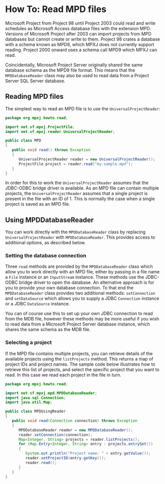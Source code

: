 # How To: Read MPD files
Microsoft Project from Project 98 until Project 2003 could read and write
schedules as Microsoft Access database files with the extension MPD. Versions
of Microsoft Project after 2003 can import projects from MPD databases but
cannot create or write to them. Project 98 crates a database with a schema
known as MPD8, which MPXJ does not currently support reading. Project 2000
onward uses a schema call MPD9 which MPXJ can read.

Coincidentally, Microsoft Project Server originally shared the same database
schema as the MPD9 file format. This means that the `MPDDatabaseReader` class
may also be used to read data from a Project Server SQL Server database.

## Reading MPD files
The simplest way to read an MPD file is to use the `UniversalProjectReader`:

```java
package org.mpxj.howto.read;

import net.sf.mpxj.ProjectFile;
import net.sf.mpxj.reader.UniversalProjectReader;

public class MPD
{
   public void read() throws Exception
   {
      UniversalProjectReader reader = new UniversalProjectReader();
      ProjectFile project = reader.read("my-sample.mpd");
   }
}
```
In order for this to work the `UniversalProjectReader` assumes that the
JDBC-ODBC bridge driver is available. As an MPD file can contain multiple
projects, the `UniversalProjectReader` assumes that a single project is present
in the file with an ID of 1. This is normally the case when a single project is
saved as an MPD file.

## Using MPDDatabaseReader
You can work directly with the `MPDDatabaseReader` class by replacing
`UniversalProjectReader` with `MPDDatabaseReader`. This provides access to
additional options, as described below.

### Setting the database connection
Three `read` methods are provided by the `MPDDatabaseReader` class which allow
you to work directly with an MPD file, either by passing in a file name a `File`
instance or an `InputStream` instance. These methods use the JDBC-ODBC bridge
driver to open the database. An alternative approach is for you to provide your
own database connection. To that end the `MPDDatabaseReader` class provides two
additional methods: `setConnection` and `setDataSource` which allows you to
supply a JDBC `Connection` instance or a JDBC `DataSource` instance.

You can of course use this to set up your own JDBC connection to read from the
MDB file, however these methods may be more useful if you wish to read data from
a Microsoft Project Server database instance, which shares the same schema as
the MDB file.

### Selecting a project
If the MPD file contains multiple projects, you can retrieve details of the
available projects using the `listProjects` method. This returns a map of
project IDs and project names. The sample code below illustrates how to retrieve
this list of projects, and select the specific project that you want to read. In
this case we read each project in the file in turn.

```java
package org.mpxj.howto.read;

import net.sf.mpxj.mpd.MPDDatabaseReader;
import java.sql.Connection;
import java.util.Map;

public class MPDUsingReader
{
   public void read(Connection connection) throws Exception
   {
      MPDDatabaseReader reader = new MPDDatabaseReader();
      reader.setConnection(connection);
      Map<Integer, String> projects = reader.listProjects();
      for (Map.Entry<Integer, String> entry : projects.entrySet())
      {
         System.out.println("Project name: " + entry.getValue());
         reader.setProjectID(entry.getKey());
         reader.read();
      }
   }
}

```
